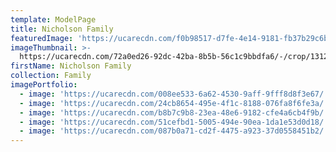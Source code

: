 ```yaml
---
template: ModelPage
title: Nicholson Family
featuredImage: 'https://ucarecdn.com/f0b98517-d7fe-4e14-9181-fb37b29c6b77/'
imageThumbnail: >-
  https://ucarecdn.com/72a0ed26-92dc-42ba-8b5b-56c1c9bbdfa6/-/crop/1312x1100/227,0/-/preview/
firstName: Nicholson Family
collection: Family
imagePortfolio:
  - image: 'https://ucarecdn.com/008ee533-6a62-4530-9aff-9fff8d8f3e67/'
  - image: 'https://ucarecdn.com/24cb8654-495e-4f1c-8188-076fa8f6fe3a/'
  - image: 'https://ucarecdn.com/b8b7c9b8-23ea-48e6-9182-cfe4a6cb4f9b/'
  - image: 'https://ucarecdn.com/51cefbd1-5005-494e-90ea-1da1e53d0d18/'
  - image: 'https://ucarecdn.com/087b0a71-cd2f-4475-a923-37d0558451b2/'
---
```


